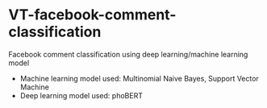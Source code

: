 # VT-facebook-comment-classification
Facebook comment classification using deep learning/machine learning model
- Machine learning model used: Multinomial Naive Bayes, Support Vector Machine
- Deep learning model used: phoBERT
